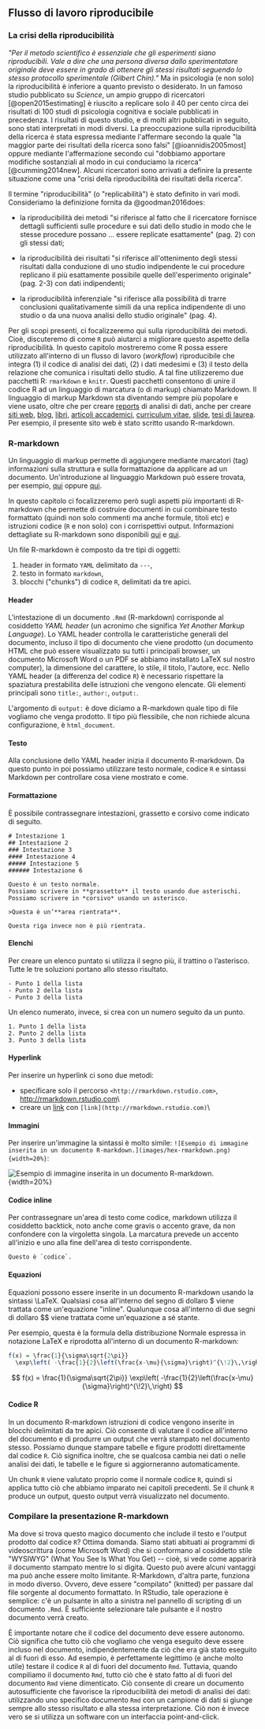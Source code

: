 ## Flusso di lavoro riproducibile 



### La crisi della riproducibilità 

*"Per il metodo scientifico è essenziale che gli esperimenti siano riproducibili. Vale a dire che una persona diversa dallo sperimentatore originale deve essere in grado di ottenere gli stessi risultati seguendo lo stesso protocollo sperimentale (Gilbert Chin)."* Ma in psicologia (e non solo) la riproducibilità è inferiore a quanto previsto o desiderato. In un famoso studio pubblicato su _Science_, un ampio gruppo di ricercatori [@open2015estimating] è riuscito a replicare solo il 40 per cento circa dei risultati di 100 studi di psicologia cognitiva e sociale pubblicati in precedenza. I risultati di questo studio, e di molti altri pubblicati in seguito, sono stati interpretati in modi diversi. La preoccupazione sulla riproducibilità della ricerca è stata espressa mediante  l'affermare secondo la quale "la maggior parte dei risultati della ricerca sono falsi" [@ioannidis2005most] oppure mediante l'affermazione secondo cui "dobbiamo apportare modifiche sostanziali al modo in cui conduciamo la ricerca" [@cumming2014new]. Alcuni ricercatori sono arrivati a definire la presente situazione come una "crisi della riproducibilità dei risultati della ricerca".

Il termine "riproducibilità" (o "replicabilità") è stato definito in vari modi. Consideriamo la definizione fornita da @goodman2016does:

- la riproducibilità dei metodi "si riferisce al fatto che il ricercatore fornisce  dettagli sufficienti sulle procedure e sui dati dello studio in modo che le stesse procedure possano ... essere replicate esattamente" (pag. 2) con gli stessi dati;

- la riproducibilità dei risultati "si riferisce all'ottenimento degli stessi risultati dalla conduzione di uno studio indipendente le cui procedure replicano il più esattamente possibile quelle dell'esperimento originale" (pag. 2-3) con dati indipendenti;

- la riproducibilità inferenziale "si riferisce alla possibilità di trarre conclusioni qualitativamente simili da una replica indipendente di uno studio o da una nuova analisi dello studio originale" (pag. 4).

Per gli scopi presenti, ci focalizzeremo qui sulla riproducibilità dei metodi. Cioè, discuteremo di come `R` può aiutarci a migliorare questo aspetto della riproducibilità. In questo capitolo mostreremo come R possa essere utilizzato all'interno di un flusso di lavoro (_workflow_) riproducibile che integra (1) il codice di analisi dei dati, (2) i dati medesimi e (3) il testo della relazione che comunica i risultati dello studio. A tal fine utilizzeremo due pacchetti R: `rmarkdown` e `knitr`. Questi pacchetti consentono di unire il codice R ad un linguaggio di marcatura (o di markup) chiamato Markdown. Il linguaggio di markup Markdown sta diventando sempre più popolare e viene usato, oltre che per creare [reports](https://avehtari.github.io/ROS-Examples/Simplest/simplest.html) di analisi di dati, anche per creare [siti web](https://alison.rbind.io), [blog](https://djnavarro.net), [libri](https://r4ds.had.co.nz), [articoli accademici](https://osf.io/9te8p/), [curriculum vitae](https://github.com/mitchelloharawild/vitae), [slide](https://rmarkdown.rstudio.com/lesson-11.html), [tesi di laurea](https://github.com/ismayc/thesisdown). Per esempio, il presente sito web è stato scritto usando R-markdown.


### R-markdown

Un linguaggio di markup permette di aggiungere mediante marcatori (tag) informazioni sulla struttura e sulla formattazione da applicare ad un documento. Un'introduzione al linguaggio Markdown può essere trovata, per esempio, [qui](https://rmarkdown.rstudio.com/authoring_pandoc_markdown.html) oppure [qui](https://experienceleague.adobe.com/docs/contributor/contributor-guide/writing-essentials/markdown.html?lang=it#estensioni-personalizzate-markdown).

In questo capitolo  ci focalizzeremo però sugli aspetti più importanti di R-markdown che permette di costruire documenti in cui combinare testo formattato (quindi non solo commenti ma anche formule, titoli etc) e istruzioni codice (`R` e non solo) con i corrispettivi output. Informazioni dettagliate su R-markdown sono disponibili  [qui](https://bookdown.org/yihui/rmarkdown/) e [qui](https://bookdown.org/yihui/rmarkdown-cookbook/).

Un file R-markdown è composto da tre tipi di oggetti:

1. header in formato `YAML` delimitato da `---`,
3. testo in formato `markdown`,
2. blocchi ("chunks") di codice `R`, delimitati da tre apici.


#### Header

L'intestazione di un documento `.Rmd` (R-markdown) corrisponde al cosiddetto _YAML header_ (un acronimo che significa _Yet Another Markup Language_). Lo YAML header controlla le caratteristiche generali del documento, incluso il tipo di documento che viene prodotto (un documento HTML che può essere visualizzato su tutti i principali browser, un documento Microsoft Word o un PDF se abbiamo installato LaTeX sul nostro computer), la dimensione del carattere, lo stile, il titolo, l'autore, ecc. Nello YAML header (a differenza del codice `R`) è necessario rispettare la spaziatura prestabilita delle istruzioni che vengono elencate. Gli elementi principali sono `title:`, `author:`, `output:`.

L'argomento di `output:` è dove diciamo a R-markdown quale tipo di file vogliamo che venga prodotto. Il tipo più flessibile, che non richiede alcuna configurazione, è `html_document`.


#### Testo

Alla conclusione dello YAML header inizia il documento R-markdown. Da questo punto in poi possiamo utilizzare testo normale, codice `R` e sintassi Markdown per controllare cosa viene mostrato e come.


#### Formattazione

È possibile contrassegnare intestazioni, grassetto e corsivo come indicato di seguito.

```
# Intestazione 1
## Intestazione 2
### Intestazione 3
#### Intestazione 4
##### Intestazione 5
###### Intestazione 6

Questo è un testo normale.
Possiamo scrivere in **grassetto** il testo usando due asterischi.
Possiamo scrivere in *corsivo* usando un asterisco.

>Questa è un’**area rientrata**.

Questa riga invece non è più rientrata.
```

#### Elenchi

Per creare un elenco puntato si utilizza il segno più, il trattino o l’asterisco. Tutte le tre soluzioni portano allo stesso risultato.

```
- Punto 1 della lista
- Punto 2 della lista
- Punto 3 della lista
```

Un elenco numerato, invece, si crea con un numero seguito da un punto.

```
1. Punto 1 della lista
2. Punto 2 della lista
3. Punto 3 della lista
```

#### Hyperlink

Per inserire un hyperlink ci sono due metodi:

- specificare solo il percorso `<http://rmarkdown.rstudio.com>`, <http://rmarkdown.rstudio.com>\
- creare un [link](http://rmarkdown.rstudio.com) con `[link](http://rmarkdown.rstudio.com)`\


#### Immagini

Per inserire un'immagine la sintassi è molto simile: `![Esempio di immagine inserita in un documento R-markdown.](images/hex-rmarkdown.png){width=20%}`:

![Esempio di immagine inserita in un documento R-markdown.](images/hex-rmarkdown.png){width=20%}


#### Codice inline

Per contrassegnare un'area di testo come codice, markdown utilizza il cosiddetto backtick, noto anche come gravis o accento grave, da non confondere con la virgoletta singola. La marcatura prevede un accento all'inizio e uno alla fine dell'area di testo corrispondente.

```
Questo è `codice`.
```

#### Equazioni

Equazioni possono essere inserite in un documento R-markdown usando la sintassi \LaTeX. Qualsiasi cosa all'interno del segno di dollaro \$ viene trattata come un'equazione "inline". Qualunque cosa all'interno di due segni di dollaro \$$ viene trattata come  un'equazione a sé stante.

Per esempio, questa è la formula della distribuzione Normale espressa in notazione LaTeX e riprodotta all'interno di un documento R-markdown:


```r
f(x) = \frac{1}{\sigma\sqrt{2\pi}}
  \exp\left( -\frac{1}{2}\left(\frac{x-\mu}{\sigma}\right)^{\!2}\,\right)
```

$$
f(x) = \frac{1}{\sigma\sqrt{2\pi}}
  \exp\left( -\frac{1}{2}\left(\frac{x-\mu}{\sigma}\right)^{\!2}\,\right)
$$

#### Codice R

In un documento R-markdown istruzioni di codice vengono inserite in blocchi delimitati da tre apici. Ciò consente di valutare il codice all'interno del documento e di produrre un output che verrà stampato nel documento stesso. Possiamo dunque stampare tabelle e figure prodotti direttamente dal codice `R`. Ciò significa inoltre, che se qualcosa cambia nei dati o nelle analisi dei dati, le tabelle e le figure si aggiorneranno automaticamente.

Un chunk `R` viene valutato proprio come il normale codice `R`, quindi si applica tutto ciò che abbiamo imparato nei capitoli precedenti. Se il chunk `R` produce un output, questo output verrà visualizzato nel documento.


### Compilare la presentazione R-markdown

Ma dove si trova questo magico documento che include il testo e l'output prodotto dal codice `R`? Ottima domanda. Siamo stati abituati ai programmi di videoscrittura (come Microsoft Word) che si conformano al cosiddetto stile "WYSIWYG" (What You See Is What You Get) -- cioè, si vede come apparirà il documento stampato mentre lo si digita. Questo può avere alcuni vantaggi ma può anche essere molto limitante. R-Markdown, d'altra parte, funziona in modo diverso. Ovvero, deve essere "compilato" (knitted) per passare dal file sorgente al documento formattato. In RStudio, tale operazione è semplice: c'è un pulsante in alto a sinistra nel pannello di scripting di un documento `.Rmd`. È sufficiente selezionare tale pulsante e il nostro documento verrà creato.

È importante notare che il codice del documento deve essere autonomo. Ciò significa che tutto ciò che vogliamo che venga eseguito deve essere incluso nel documento, indipendentemente da ciò che era già stato eseguito al di fuori di esso. Ad esempio, è perfettamente legittimo (e anche molto utile) testare il codice `R` al di fuori del documento `Rmd`. Tuttavia, quando compiliamo il documento `Rmd`, tutto ciò che è stato fatto al di fuori del documento `Rmd` viene dimenticato. Ciò consente di creare un documento autosufficiente che favorisce la riproducibilità dei metodi di analisi dei dati: utilizzando uno specifico documento `Rmd` con un campione di dati si giunge sempre allo stesso risultato e alla stessa interpretazione. Ciò non è invece vero se si utilizza un software con un interfaccia point-and-click.


